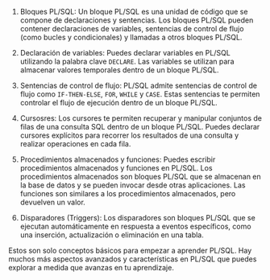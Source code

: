 1. Bloques PL/SQL: Un bloque PL/SQL es una unidad de código que se compone de declaraciones y sentencias. Los bloques PL/SQL pueden contener declaraciones de variables, sentencias de control de flujo (como bucles y condicionales) y llamadas a otros bloques PL/SQL.
    
2. Declaración de variables: Puedes declarar variables en PL/SQL utilizando la palabra clave `DECLARE`. Las variables se utilizan para almacenar valores temporales dentro de un bloque PL/SQL.
    
3. Sentencias de control de flujo: PL/SQL admite sentencias de control de flujo como `IF-THEN-ELSE`, `FOR`, `WHILE` y `CASE`. Estas sentencias te permiten controlar el flujo de ejecución dentro de un bloque PL/SQL.
    
4. Cursosres: Los cursores te permiten recuperar y manipular conjuntos de filas de una consulta SQL dentro de un bloque PL/SQL. Puedes declarar cursores explícitos para recorrer los resultados de una consulta y realizar operaciones en cada fila.
    
5. Procedimientos almacenados y funciones: Puedes escribir procedimientos almacenados y funciones en PL/SQL. Los procedimientos almacenados son bloques PL/SQL que se almacenan en la base de datos y se pueden invocar desde otras aplicaciones. Las funciones son similares a los procedimientos almacenados, pero devuelven un valor.
    
6. Disparadores (Triggers): Los disparadores son bloques PL/SQL que se ejecutan automáticamente en respuesta a eventos específicos, como una inserción, actualización o eliminación en una tabla.
    

Estos son solo conceptos básicos para empezar a aprender PL/SQL. Hay muchos más aspectos avanzados y características en PL/SQL que puedes explorar a medida que avanzas en tu aprendizaje.